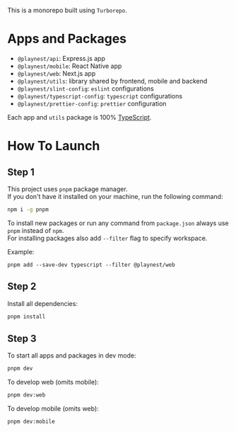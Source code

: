 This is a monorepo built using `Turborepo`.

# Apps and Packages

- `@playnest/api`: Express.js app
- `@playnest/mobile`: React Native app
- `@playnest/web`: Next.js app
- `@playnest/utils`: library shared by frontend, mobile and backend
- `@playnest/slint-config`: `eslint` configurations
- `@playnest/typescript-config`: `typescript` configurations
- `@playnest/prettier-config`: `prettier` configuration

Each app and `utils` package is 100% [TypeScript](https://www.typescriptlang.org/).

# How To Launch

## Step 1

This project uses `pnpm` package manager.  
If you don't have it installed on your machine, run the following command:

```bash
npm i -g pnpm
```

To install new packages or run any command from `package.json` always use `pnpm` instead of `npm`.  
For installing packages also add `--filter` flag to specify workspace.

Example:

```
pnpm add --save-dev typescript --filter @playnest/web
```

## Step 2

Install all dependencies:

```bash
pnpm install
```

## Step 3

To start all apps and packages in dev mode:

```bash
pnpm dev
```

To develop web (omits mobile):

```bash
pnpm dev:web
```

To develop mobile (omits web):

```bash
pnpm dev:mobile
```
